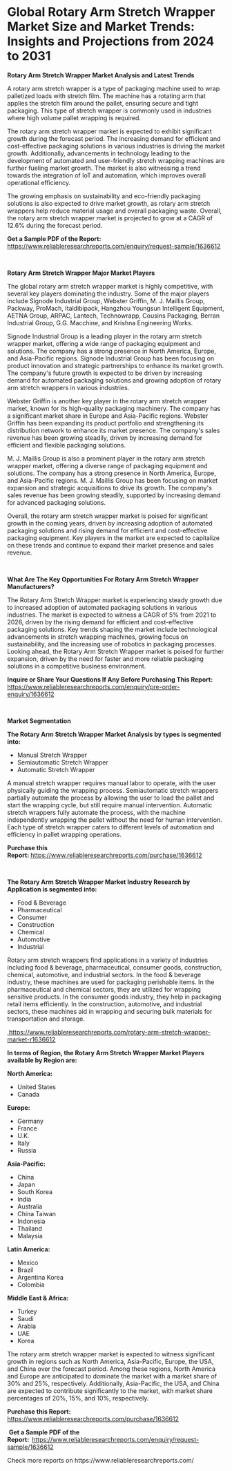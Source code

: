 <p><h1>Global Rotary Arm Stretch Wrapper Market Size and Market Trends: Insights and Projections from 2024 to 2031</h1></p><p><strong>Rotary Arm Stretch Wrapper Market Analysis and Latest Trends</strong></p>
<p><p>A rotary arm stretch wrapper is a type of packaging machine used to wrap palletized loads with stretch film. The machine has a rotating arm that applies the stretch film around the pallet, ensuring secure and tight packaging. This type of stretch wrapper is commonly used in industries where high volume pallet wrapping is required.</p><p>The rotary arm stretch wrapper market is expected to exhibit significant growth during the forecast period. The increasing demand for efficient and cost-effective packaging solutions in various industries is driving the market growth. Additionally, advancements in technology leading to the development of automated and user-friendly stretch wrapping machines are further fueling market growth. The market is also witnessing a trend towards the integration of IoT and automation, which improves overall operational efficiency.</p><p>The growing emphasis on sustainability and eco-friendly packaging solutions is also expected to drive market growth, as rotary arm stretch wrappers help reduce material usage and overall packaging waste. Overall, the rotary arm stretch wrapper market is projected to grow at a CAGR of 12.6% during the forecast period.</p></p>
<p><strong>Get a Sample PDF of the Report:&nbsp;</strong> <a href="https://www.reliableresearchreports.com/enquiry/request-sample/1636612">https://www.reliableresearchreports.com/enquiry/request-sample/1636612</a></p>
<p>&nbsp;</p>
<p><strong>Rotary Arm Stretch Wrapper Major Market Players</strong></p>
<p><p>The global rotary arm stretch wrapper market is highly competitive, with several key players dominating the industry. Some of the major players include Signode Industrial Group, Webster Griffin, M. J. Maillis Group, Packway, ProMach, Italdibipack, Hangzhou Youngsun Intelligent Equipment, AETNA Group, ARPAC, Lantech, Technowrapp, Cousins Packaging, Berran Industrial Group, G.G. Macchine, and Krishna Engineering Works.</p><p>Signode Industrial Group is a leading player in the rotary arm stretch wrapper market, offering a wide range of packaging equipment and solutions. The company has a strong presence in North America, Europe, and Asia-Pacific regions. Signode Industrial Group has been focusing on product innovation and strategic partnerships to enhance its market growth. The company's future growth is expected to be driven by increasing demand for automated packaging solutions and growing adoption of rotary arm stretch wrappers in various industries.</p><p>Webster Griffin is another key player in the rotary arm stretch wrapper market, known for its high-quality packaging machinery. The company has a significant market share in Europe and Asia-Pacific regions. Webster Griffin has been expanding its product portfolio and strengthening its distribution network to enhance its market presence. The company's sales revenue has been growing steadily, driven by increasing demand for efficient and flexible packaging solutions.</p><p>M. J. Maillis Group is also a prominent player in the rotary arm stretch wrapper market, offering a diverse range of packaging equipment and solutions. The company has a strong presence in North America, Europe, and Asia-Pacific regions. M. J. Maillis Group has been focusing on market expansion and strategic acquisitions to drive its growth. The company's sales revenue has been growing steadily, supported by increasing demand for advanced packaging solutions.</p><p>Overall, the rotary arm stretch wrapper market is poised for significant growth in the coming years, driven by increasing adoption of automated packaging solutions and rising demand for efficient and cost-effective packaging equipment. Key players in the market are expected to capitalize on these trends and continue to expand their market presence and sales revenue.</p></p>
<p>&nbsp;</p>
<p><strong>What Are The Key Opportunities For Rotary Arm Stretch Wrapper Manufacturers?</strong></p>
<p><p>The Rotary Arm Stretch Wrapper market is experiencing steady growth due to increased adoption of automated packaging solutions in various industries. The market is expected to witness a CAGR of 5% from 2021 to 2026, driven by the rising demand for efficient and cost-effective packaging solutions. Key trends shaping the market include technological advancements in stretch wrapping machines, growing focus on sustainability, and the increasing use of robotics in packaging processes. Looking ahead, the Rotary Arm Stretch Wrapper market is poised for further expansion, driven by the need for faster and more reliable packaging solutions in a competitive business environment.</p></p>
<p><strong>Inquire or Share Your Questions If Any Before Purchasing This Report:</strong> <a href="https://www.reliableresearchreports.com/enquiry/pre-order-enquiry/1636612">https://www.reliableresearchreports.com/enquiry/pre-order-enquiry/1636612</a></p>
<p>&nbsp;</p>
<p><strong>Market Segmentation</strong></p>
<p><strong>The Rotary Arm Stretch Wrapper Market Analysis by types is segmented into:</strong></p>
<p><ul><li>Manual Stretch Wrapper</li><li>Semiautomatic Stretch Wrapper</li><li>Automatic Stretch Wrapper</li></ul></p>
<p><p>A manual stretch wrapper requires manual labor to operate, with the user physically guiding the wrapping process. Semiautomatic stretch wrappers partially automate the process by allowing the user to load the pallet and start the wrapping cycle, but still require manual intervention. Automatic stretch wrappers fully automate the process, with the machine independently wrapping the pallet without the need for human intervention. Each type of stretch wrapper caters to different levels of automation and efficiency in pallet wrapping operations.</p></p>
<p><strong>Purchase this Report:&nbsp;</strong><a href="https://www.reliableresearchreports.com/purchase/1636612">https://www.reliableresearchreports.com/purchase/1636612</a></p>
<p>&nbsp;</p>
<p><strong>The Rotary Arm Stretch Wrapper Market Industry Research by Application is segmented into:</strong></p>
<p><ul><li>Food & Beverage</li><li>Pharmaceutical</li><li>Consumer</li><li>Construction</li><li>Chemical</li><li>Automotive</li><li>Industrial</li></ul></p>
<p><p>Rotary arm stretch wrappers find applications in a variety of industries including food & beverage, pharmaceutical, consumer goods, construction, chemical, automotive, and industrial sectors. In the food & beverage industry, these machines are used for packaging perishable items. In the pharmaceutical and chemical sectors, they are utilized for wrapping sensitive products. In the consumer goods industry, they help in packaging retail items efficiently. In the construction, automotive, and industrial sectors, these machines aid in wrapping and securing bulk materials for transportation and storage.</p></p>
<p><a href="https://www.reliableresearchreports.com/rotary-arm-stretch-wrapper-market-r1636612">&nbsp;https://www.reliableresearchreports.com/rotary-arm-stretch-wrapper-market-r1636612</a></p>
<p><strong>In terms of Region, the Rotary Arm Stretch Wrapper Market Players available by Region are:</strong></p>
<p>
    <p> <strong> North America: </strong>
        <ul>
            <li>United States</li>
            <li>Canada</li>
        </ul>
        </p> 
    <p> <strong> Europe: </strong>
        <ul>
            <li>Germany</li>
            <li>France</li>
            <li>U.K.</li>
            <li>Italy</li>
            <li>Russia</li>
        </ul>
        </p> 
    <p> <strong> Asia-Pacific: </strong>
        <ul>
            <li>China</li>
            <li>Japan</li>
            <li>South Korea</li>
            <li>India</li>
            <li>Australia</li>
            <li>China Taiwan</li>
            <li>Indonesia</li>
            <li>Thailand</li>
            <li>Malaysia</li>
        </ul>
        </p> 
    <p> <strong> Latin America: </strong>
        <ul>
            <li>Mexico</li>
            <li>Brazil</li>
            <li>Argentina Korea</li>
            <li>Colombia</li>
        </ul>
        </p> 
    <p> <strong> Middle East & Africa: </strong>
        <ul>
            <li>Turkey</li>
            <li>Saudi</li>
            <li>Arabia</li>
            <li>UAE</li>
            <li>Korea</li>
        </ul>
    </p>
    </p>
<p><p>The rotary arm stretch wrapper market is expected to witness significant growth in regions such as North America, Asia-Pacific, Europe, the USA, and China over the forecast period. Among these regions, North America and Europe are anticipated to dominate the market with a market share of 30% and 25%, respectively. Additionally, Asia-Pacific, the USA, and China are expected to contribute significantly to the market, with market share percentages of 20%, 15%, and 10%, respectively.</p></p>
<p><strong>Purchase this Report: </strong><a href="https://www.reliableresearchreports.com/purchase/1636612">https://www.reliableresearchreports.com/purchase/1636612</a></p>
<p>&nbsp;<strong>Get a Sample PDF of the Report:&nbsp;&nbsp;</strong><a href="https://www.reliableresearchreports.com/enquiry/request-sample/1636612">https://www.reliableresearchreports.com/enquiry/request-sample/1636612</a></p>
<p><strong></strong></p>
<p>Check more reports on https://www.reliableresearchreports.com/</p>